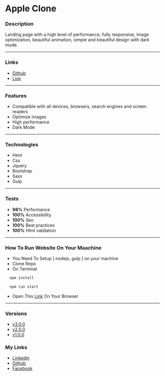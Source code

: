 # Apple Clone

### Description

Landing page with a high level of performance, fully responsive, image optimization, beautiful animation, simple and beautiful design with dark mode.

---

### Links

- [Github](https://github.com/Kmg11/Apple/tree/V3.0.0 "Github Repo")
- [Live](https://kmg11.github.io/Apple/dist/ "Live Preview")

---

### Features

- Compatible with all devices, browsers, search engines and screen readers
- Optimize images
- High performance
- Dark Mode

---

### Technologies

- Html
- Css
- Jquery
- Bootstrap
- Sass
- Gulp

---

### Tests

- **98%** Performance
- **100%** Accessibility
- **100%** Seo
- **100%** Best practices
- **100%** Html validation

---

### How To Run Website On Your Maachine

- You Need To Setup [ nodejs, gulp ] on your machine
- Clone Repo
- On Terminal

```bash
  npm install
```

```bash
  npm run start
```

- Open This [Link](http://localhost:8888) On Your Browser

---

### Versions

- [v3.0.0](https://github.com/Kmg11/Apple/tree/V3.0.0)
- [v2.0.0](https://github.com/Kmg11/Apple/tree/V2.0.0)
- [v1.0.0](https://github.com/Kmg11/Apple/tree/main)

### My Links

- [Linkedin](https://www.linkedin.com/in/kirolos-m-a29134165/)
- [Github](https://github.com/Kmg11)
- [Facebook](https://www.facebook.com/KirolosMahfouz/)
